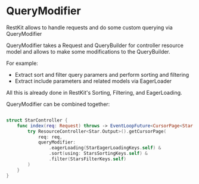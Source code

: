 #  QueryModifier

RestKit allows to handle requests and do some custom querying via QueryModifier

QueryModifier takes a Request and QueryBuilder for controller resource model and allows to make some modifications to the QueryBuilder.

For example:
- Extract sort and filter query paramers and perform sorting and filtering
- Extract include parameters and related models via EagerLoader


All this is already done in RestKit's Sorting, Filtering, and EagerLoading. 



QueryModifier can be combined together:

```swift

struct StarController {
    func index(req: Request) throws -> EventLoopFuture<CursorPage<Star.Output>> {
        try ResourceController<Star.Output>().getCursorPage(
            req: req,
            queryModifier: 
                .eagerLoading(StarEagerLoadingKeys.self) &
                .sort(using: StarsSortingKeys.self) &
                .filter(StarsFilterKeys.self)
        )
    }
}

```
